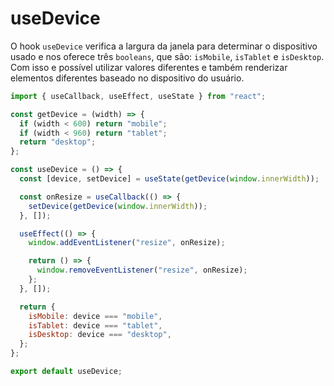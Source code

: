 ---
---

# useDevice

O hook `useDevice` verifica a largura da janela para determinar o dispositivo usado e nos oferece três `booleans`, que são:
`isMobile`, `isTablet` e `isDesktop`. Com isso e possível utilizar valores diferentes e também renderizar elementos diferentes
baseado no dispositivo do usuário.

```js
import { useCallback, useEffect, useState } from "react";

const getDevice = (width) => {
  if (width < 600) return "mobile";
  if (width < 960) return "tablet";
  return "desktop";
};

const useDevice = () => {
  const [device, setDevice] = useState(getDevice(window.innerWidth));

  const onResize = useCallback(() => {
    setDevice(getDevice(window.innerWidth));
  }, []);

  useEffect(() => {
    window.addEventListener("resize", onResize);

    return () => {
      window.removeEventListener("resize", onResize);
    };
  }, []);

  return {
    isMobile: device === "mobile",
    isTablet: device === "tablet",
    isDesktop: device === "desktop",
  };
};

export default useDevice;
```
